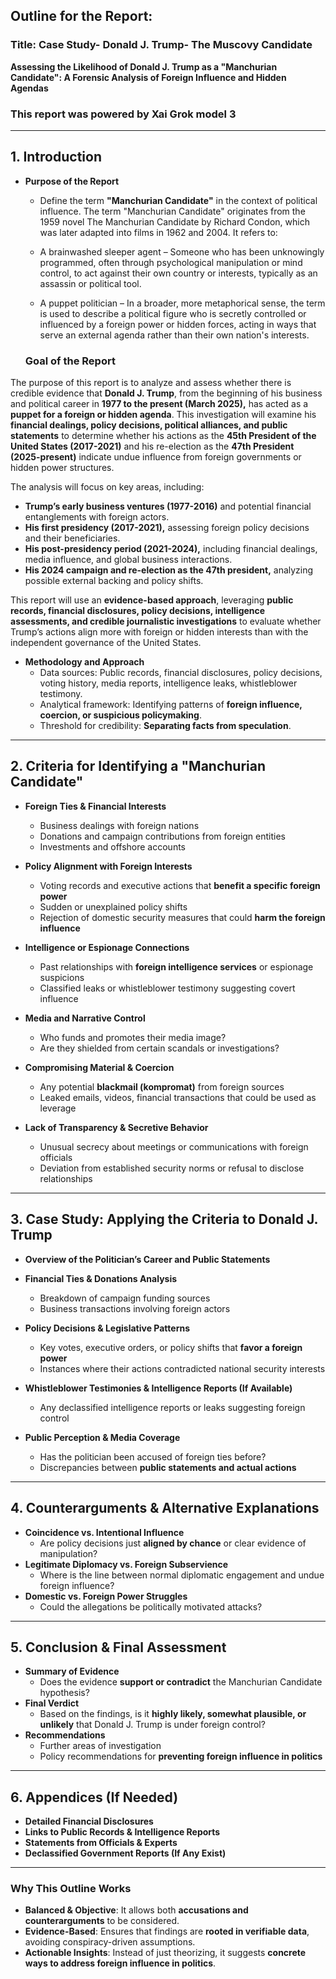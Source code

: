 ## **Outline for the Report:**
### **Title:**  Case Study- Donald J. Trump- The Muscovy Candidate
**Assessing the Likelihood of Donald J. Trump as a "Manchurian Candidate": A Forensic Analysis of Foreign Influence and Hidden Agendas**

### **This report was powered by Xai Grok model 3**

---

## **1. Introduction**
   - **Purpose of the Report**  
     - Define the term **"Manchurian Candidate"** in the context of political influence. 
     The term "Manchurian Candidate" originates from the 1959 novel The Manchurian Candidate by Richard Condon, which was later adapted into films in 1962 and 2004. It refers to:

     - A brainwashed sleeper agent – Someone who has been unknowingly programmed, often through psychological manipulation or mind control, to act against their own country or interests, typically as an assassin or political tool.
     - A puppet politician – In a broader, more metaphorical sense, the term is used to describe a political figure who is secretly controlled or influenced by a foreign power or hidden forces, acting in ways that serve an external agenda rather than their own nation's interests. 
     
     ### **Goal of the Report**  

The purpose of this report is to analyze and assess whether there is credible evidence that **Donald J. Trump**, from the beginning of his business and political career in **1977 to the present (March 2025),** has acted as a **puppet for a foreign or hidden agenda**. This investigation will examine his **financial dealings, policy decisions, political alliances, and public statements** to determine whether his actions as the **45th President of the United States (2017-2021)** and his re-election as the **47th President (2025-present)** indicate undue influence from foreign governments or hidden power structures.  

The analysis will focus on key areas, including:  

- **Trump’s early business ventures (1977-2016)** and potential financial entanglements with foreign actors.  
- **His first presidency (2017-2021),** assessing foreign policy decisions and their beneficiaries.  
- **His post-presidency period (2021-2024),** including financial dealings, media influence, and global business interactions.  
- **His 2024 campaign and re-election as the 47th president,** analyzing possible external backing and policy shifts.  

This report will use an **evidence-based approach**, leveraging **public records, financial disclosures, policy decisions, intelligence assessments, and credible journalistic investigations** to evaluate whether Trump’s actions align more with foreign or hidden interests than with the independent governance of the United States.  

  
   - **Methodology and Approach**  
     - Data sources: Public records, financial disclosures, policy decisions, voting history, media reports, intelligence leaks, whistleblower testimony.  
     - Analytical framework: Identifying patterns of **foreign influence, coercion, or suspicious policymaking**.  
     - Threshold for credibility: **Separating facts from speculation**.

---

## **2. Criteria for Identifying a "Manchurian Candidate"**
   - **Foreign Ties & Financial Interests**  
     - Business dealings with foreign nations  
     - Donations and campaign contributions from foreign entities  
     - Investments and offshore accounts  

   - **Policy Alignment with Foreign Interests**  
     - Voting records and executive actions that **benefit a specific foreign power**  
     - Sudden or unexplained policy shifts  
     - Rejection of domestic security measures that could **harm the foreign influence**  

   - **Intelligence or Espionage Connections**  
     - Past relationships with **foreign intelligence services** or espionage suspicions  
     - Classified leaks or whistleblower testimony suggesting covert influence  

   - **Media and Narrative Control**  
     - Who funds and promotes their media image?  
     - Are they shielded from certain scandals or investigations?  

   - **Compromising Material & Coercion**  
     - Any potential **blackmail (kompromat)** from foreign sources  
     - Leaked emails, videos, financial transactions that could be used as leverage  

   - **Lack of Transparency & Secretive Behavior**  
     - Unusual secrecy about meetings or communications with foreign officials  
     - Deviation from established security norms or refusal to disclose relationships  

---

## **3. Case Study: Applying the Criteria to Donald J. Trump**
   - **Overview of the Politician’s Career and Public Statements**  
   - **Financial Ties & Donations Analysis**  
     - Breakdown of campaign funding sources  
     - Business transactions involving foreign actors  

   - **Policy Decisions & Legislative Patterns**  
     - Key votes, executive orders, or policy shifts that **favor a foreign power**  
     - Instances where their actions contradicted national security interests  

   - **Whistleblower Testimonies & Intelligence Reports (If Available)**  
     - Any declassified intelligence reports or leaks suggesting foreign control  

   - **Public Perception & Media Coverage**  
     - Has the politician been accused of foreign ties before?  
     - Discrepancies between **public statements and actual actions**  

---

## **4. Counterarguments & Alternative Explanations**
   - **Coincidence vs. Intentional Influence**  
     - Are policy decisions just **aligned by chance** or clear evidence of manipulation?  
   - **Legitimate Diplomacy vs. Foreign Subservience**  
     - Where is the line between normal diplomatic engagement and undue foreign influence?  
   - **Domestic vs. Foreign Power Struggles**  
     - Could the allegations be politically motivated attacks?  

---

## **5. Conclusion & Final Assessment**
   - **Summary of Evidence**  
     - Does the evidence **support or contradict** the Manchurian Candidate hypothesis?  
   - **Final Verdict**  
     - Based on the findings, is it **highly likely, somewhat plausible, or unlikely** that Donald J. Trump is under foreign control?  
   - **Recommendations**  
     - Further areas of investigation  
     - Policy recommendations for **preventing foreign influence in politics**  

---

## **6. Appendices (If Needed)**
   - **Detailed Financial Disclosures**  
   - **Links to Public Records & Intelligence Reports**  
   - **Statements from Officials & Experts**  
   - **Declassified Government Reports (If Any Exist)**  

---

### **Why This Outline Works**
- **Balanced & Objective**: It allows both **accusations and counterarguments** to be considered.  
- **Evidence-Based**: Ensures that findings are **rooted in verifiable data**, avoiding conspiracy-driven assumptions.  
- **Actionable Insights**: Instead of just theorizing, it suggests **concrete ways to address foreign influence in politics**.  
